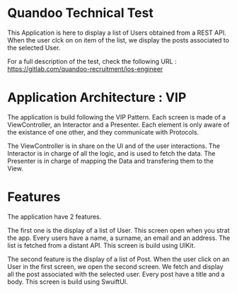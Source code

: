 # Quandoo Technical Test  

This Application is here to display a list of Users obtained from a REST API.  
When the user clck on on item of the list, we display the posts associated to  
the selected User.

For a full description of the test, check the following URL :
https://gitlab.com/quandoo-recruitment/ios-engineer


# Application Architecture : VIP

The application is build following the VIP Pattern. Each screen is made of a ViewController, an Interactor and a Presenter. Each element is only aware of the existance of one other, and they communicate with Protocols.

The ViewController is in share on the UI and of the user interactions.
The Interactor is in charge of all the logic, and is used to fetch the data.
The Presenter is in charge of mapping the Data and transfering them to the View.


# Features

The application have 2 features.

The first one is the display of a list of User. This screen open when you strat the app. Every users have a name, a surname, an email and an address. The list is fetched from a distant API. This screen is build using UIKit.

The second feature is the display of a list of Post. When the user click on an User in the first screen, we open the second screen. We fetch and display all the post associated with the selected user. Every post have a title and a body. This screen is build using SwuiftUI.
